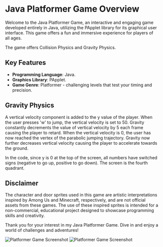 # Java Platformer Game Overview

Welcome to the Java Platformer Game, an interactive and engaging game developed entirely in Java, utilizing the PApplet library for its graphical user interface. This game offers a fun and immersive experience for players of all ages.

The game offers Collision Physics and Gravity Physics. 

## Key Features

- **Programming Language**: Java.
- **Graphics Library**: PApplet.
- **Game Genre**: Platformer - challenging levels that test your timing and precision.

## Gravity Physics

A vertical velocity component is added to the y value of the player.
When the user presses 'w' to jump, the vertical velocity is set to 50. Gravity constantly decrements the value of vertical velocity by 5 each frame causing the player to retard. When the vertical velocity is 0, the user has now reached the vertex of the parabolic jumping trajectory. Gravity now further decreases vertical velocity causing the player to accelerate towards the ground.

In the code, since y is 0 at the top of the screen, all numbers have switched signs (negative to go up, positive to go down). The screen is the fourth quadrant.

## Disclaimer

The character and door sprites used in this game are artistic interpretations inspired by Among Us and Minecraft, respectively, and are not official assets from these games. The use of these inspired sprites is intended for a non-commercial, educational project designed to showcase programming skills and creativity.

Thank you for your interest in my Java Platformer Game. Dive in and enjoy a world of challenges and adventures!

![Platformer Game Screenshot](https://drive.google.com/uc?export=view&id=12Utwzvv1qh76HZmcB6cJkozFvi8okKzn)
![Platformer Game Screenshot](https://drive.google.com/uc?export=view&id=1UUP2_3U4QhN4j2Ddzn0_B-XuRxb8z-Hs)
